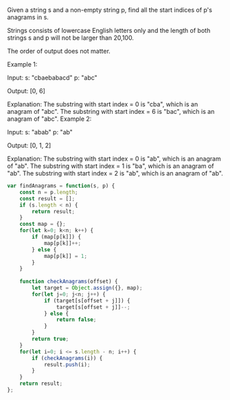 Given a string s and a non-empty string p, find all the start indices of p's anagrams in s.

Strings consists of lowercase English letters only and the length of both strings s and p will not be larger than 20,100.

The order of output does not matter.

Example 1:

Input:
s: "cbaebabacd" p: "abc"

Output:
[0, 6]

Explanation:
The substring with start index = 0 is "cba", which is an anagram of "abc".
The substring with start index = 6 is "bac", which is an anagram of "abc".
Example 2:

Input:
s: "abab" p: "ab"

Output:
[0, 1, 2]

Explanation:
The substring with start index = 0 is "ab", which is an anagram of "ab".
The substring with start index = 1 is "ba", which is an anagram of "ab".
The substring with start index = 2 is "ab", which is an anagram of "ab".


```js
var findAnagrams = function(s, p) {
    const n = p.length;
    const result = [];
    if (s.length < n) {
        return result;
    }
    const map = {};
    for(let k=0; k<n; k++) {
        if (map[p[k]]) {
            map[p[k]]++;
        } else {
            map[p[k]] = 1;
        }
    }
    
    function checkAnagrams(offset) {
        let target = Object.assign({}, map);
        for(let j=0; j<n; j++) {
            if (target[s[offset + j]]) {
                target[s[offset + j]]--;
            } else {
                return false;
            }
        }
        return true;
    }
    for(let i=0; i <= s.length - n; i++) {
        if (checkAnagrams(i)) {
            result.push(i);
        }
    }
    return result;
};
```
